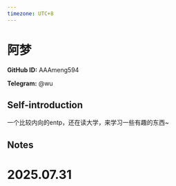 ```yaml
---
timezone: UTC+8
---
```


# 阿梦

**GitHub ID:** AAAmeng594

**Telegram:** @wu

## Self-introduction

一个比较内向的entp，还在读大学，来学习一些有趣的东西~

## Notes

<!-- Content_START -->

# 2025.07.31


<!-- Content_END -->

